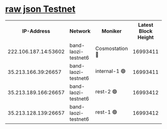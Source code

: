 
[raw json Testnet](https://rpc-check.bandt.stavr.tech/bandt/rpcbandt_result.json)
=

<table><tr><th>IP-Address</th><th>Network</th><th>Moniker</th><th>Latest Block Height</th><th>Earliest Block Height</th><th>Catching Up</th><th>Tx Index</th><th>Voting Power</th><th>Scan Time</th></tr><tr><td>222.106.187.14:53602</td><td>band-laozi-testnet6</td><td>Cosmostation 🔴</td><td>16993411</td><td>16668001</td><td>False</td><td>on</td><td>2203686</td><td>2024-03-21T06:30:44.281295479UTC</td></tr><tr><td>35.213.166.39:26657</td><td>band-laozi-testnet6</td><td>internal-1 🟢</td><td>16993411</td><td>16893411</td><td>False</td><td>on</td><td>0</td><td>2024-03-21T06:30:45.183426507UTC</td></tr><tr><td>35.213.189.166:26657</td><td>band-laozi-testnet6</td><td>rest-2 🟢</td><td>16993412</td><td>16893412</td><td>False</td><td>on</td><td>0</td><td>2024-03-21T06:30:46.114571077UTC</td></tr><tr><td>35.213.128.139:26657</td><td>band-laozi-testnet6</td><td>rest-1 🟢</td><td>16993412</td><td>16893412</td><td>False</td><td>on</td><td>0</td><td>2024-03-21T06:30:47.086952779UTC</td></tr></table>
